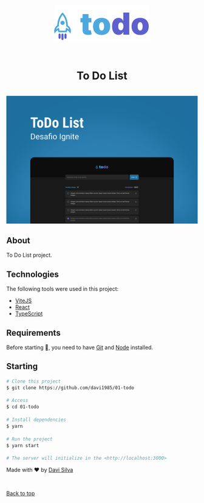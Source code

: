 <div align="center" id="top"> 
  <img src="./src/assets/logo.svg" alt="01 Todo" />

&#xa0;

</div>

<h1 align="center">To Do List</h1>

<br>

<img src="./src/assets/banner.svg" alt="01 Todo" />

## About

To Do List project.

## Technologies

The following tools were used in this project:

- [ViteJS](https://vitejs.dev/)
- [React](https://pt-br.reactjs.org/)
- [TypeScript](https://www.typescriptlang.org/)

## Requirements

Before starting :checkered_flag:, you need to have [Git](https://git-scm.com) and [Node](https://nodejs.org/en/) installed.

## Starting

```bash
# Clone this project
$ git clone https://github.com/davi1985/01-todo

# Access
$ cd 01-todo

# Install dependencies
$ yarn

# Run the project
$ yarn start

# The server will initialize in the <http://localhost:3000>
```

Made with :heart: by <a href="https://github.com/davi1985" target="_blank">Davi Silva</a>

&#xa0;

<a href="#top">Back to top</a>
